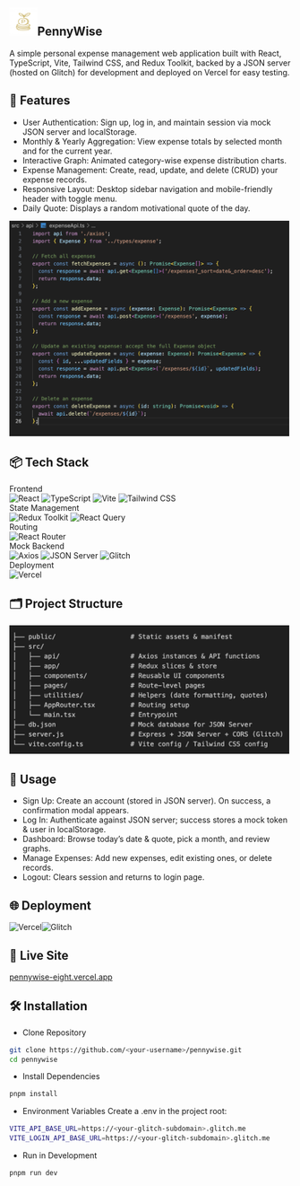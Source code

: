 ## <img alt="logo" src="/public/pennywise-logo.png" width="50">PennyWise
A simple personal expense management web application built with React, TypeScript, Vite, Tailwind CSS, and Redux Toolkit, backed by a JSON server (hosted on Glitch) for development and deployed on Vercel for easy testing.

## 🚀 Features

- User Authentication: Sign up, log in, and maintain session via mock JSON server and localStorage.
- Monthly & Yearly Aggregation: View expense totals by selected month and for the current year.
- Interactive Graph: Animated category-wise expense distribution charts.
- Expense Management: Create, read, update, and delete (CRUD) your expense records.
- Responsive Layout: Desktop sidebar navigation and mobile-friendly header with toggle menu.
- Daily Quote: Displays a random motivational quote of the day.

<img alt="crud" src="/public/crud-image.png" width="500">

## 📦 Tech Stack

Frontend <br/>
<img alt="React" src="https://img.shields.io/badge/-React-45b8d8?style=flat-square&logo=react&logoColor=white" />
<img alt="TypeScript" src="https://img.shields.io/badge/-TypeScript-007ACC?style=flat-square&logo=typescript&logoColor=white" />
<img alt="Vite" src="https://img.shields.io/badge/-Vite-646CFF?style=flat-square&logo=vite&logoColor=white" />
<img alt="Tailwind CSS" src="https://img.shields.io/badge/-Tailwind_CSS-38B2AC?style=flat-square&logo=tailwind-css&logoColor=white" /><br/>
State Management<br/>
<img alt="Redux Toolkit" src="https://img.shields.io/badge/-Redux_Toolkit-764ABC?style=flat-square&logo=redux&logoColor=white" />
<img alt="React Query" src="https://img.shields.io/badge/-React_Query-FF4154?style=flat-square&logo=react-query&logoColor=white" /><br/>
Routing<br/>
<img alt="React Router" src="https://img.shields.io/badge/-React_Router-CA4245?style=flat-square&logo=react-router&logoColor=white" /><br/>
Mock Backend<br/>
<img alt="Axios" src="https://img.shields.io/badge/-Axios-5A29E4?style=flat-square&logo=axios&logoColor=white" />
<img alt="JSON Server" src="https://img.shields.io/badge/-JSON--Server-000000?style=flat-square&logo=json&logoColor=white" />
<img alt="Glitch" src="https://img.shields.io/badge/-Glitch-EC1066?style=flat-square&logo=glitch&logoColor=white" /><br/>
Deployment<br/>
<img alt="Vercel" src="https://img.shields.io/badge/-Vercel-000000?style=flat-square&logo=vercel&logoColor=white" />

## 🗂 Project Structure

<img alt="structure" src="/public/structure-img.png" width="500">


## 📖 Usage

- Sign Up: Create an account (stored in JSON server). On success, a confirmation modal appears.
- Log In: Authenticate against JSON server; success stores a mock token & user in localStorage.
- Dashboard: Browse today’s date & quote, pick a month, and review graphs.
- Manage Expenses: Add new expenses, edit existing ones, or delete records.
- Logout: Clears session and returns to login page.

## 🌐 Deployment
<img alt="Vercel" src="https://img.shields.io/badge/-Vercel-000000?style=flat-square&logo=vercel&logoColor=white" /><img alt="Glitch" src="https://img.shields.io/badge/-Glitch-EC1066?style=flat-square&logo=glitch&logoColor=white" />

## 🔗 Live Site
[pennywise-eight.vercel.app](https://pennywise-eight.vercel.app/)

## 🛠️ Installation
- Clone Repository
```bash
git clone https://github.com/<your-username>/pennywise.git
cd pennywise
```

- Install Dependencies
```bash
pnpm install
```

- Environment Variables
Create a .env in the project root:
```bash
VITE_API_BASE_URL=https://<your-glitch-subdomain>.glitch.me
VITE_LOGIN_API_BASE_URL=https://<your-glitch-subdomain>.glitch.me
```

- Run in Development
```bash
pnpm run dev
```
